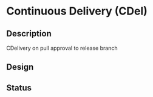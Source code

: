 # Continuous Delivery (CDel)
## Description
CDelivery on pull approval to release branch

## Design
## Status
